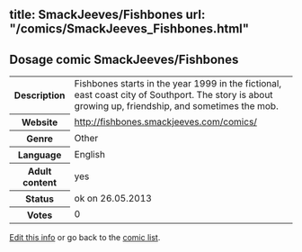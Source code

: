 title: SmackJeeves/Fishbones
url: "/comics/SmackJeeves_Fishbones.html"
---
Dosage comic SmackJeeves/Fishbones
-----------------------------------------

<p id="msg"></p>
<script type="text/javascript">
if (window.location.search === '?edit_info_mail=sent_ok') {
  var elem = document.getElementById("msg");
  elem.innerHTML = 'Edited information sucessfully sent for review, which is usually done daily. Thanks!';
  elem.className = 'ok';
}
</script>
<table class="comicinfo">
<tr>
<th>Description</th><td>Fishbones starts in the year 1999 in the fictional, east coast city of Southport. The story is about growing up, friendship, and sometimes the mob.</td>
</tr>
<tr>
<th>Website</th><td><a href="http://fishbones.smackjeeves.com/comics/">http://fishbones.smackjeeves.com/comics/</a></td>
</tr>
<tr>
<th>Genre</th><td>Other</td>
</tr>
<tr>
<th>Language</th><td>English</td>
</tr>
<tr>
<th>Adult content</th><td>yes</td>
</tr>
<tr>
<th>Status</th><td>ok on 26.05.2013</td>
</tr>
<tr>
<th>Votes</th><td>0</td>
</tr>
</table>

[Edit this info](SmackJeeves_Fishbones_edit.html) or go back to the [comic list](../comic-index.html).
